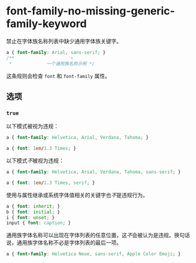 # font-family-no-missing-generic-family-keyword

禁止在字体族名称列表中缺少通用字体族关键字。

```css
a { font-family: Arial, sans-serif; }
/**                     ↑
 *             一个通用族名称示例 */
```
这条规则会检查 `font` 和 `font-family` 属性。

## 选项

### `true`

以下模式被视为违规：

```css
a { font-family: Helvetica, Arial, Verdana, Tahoma; }
```

```css
a { font: 1em/1.3 Times; }
```

以下模式*不*被视为违规：

```css
a { font-family: Helvetica, Arial, Verdana, Tahoma, sans-serif; }
```

```css
a { font: 1em/1.3 Times, serif; }
```

使用与属性继承或系统字体值相关的关键字也*不*是违规行为。

```css
a { font: inherit; }
b { font: initial; }
i { font: unset; }
input { font: caption; }
```

通用族字体名称可以出现在字体列表的任意位置，这*不*会被认为是违规。换句话说，通用族字体名称不必是字体列表的最后一项。

```css
a { font-family: Helvetica Neue, sans-serif, Apple Color Emoji; }
```

